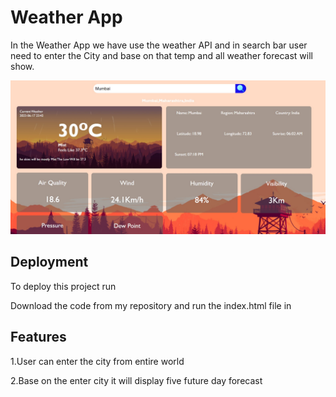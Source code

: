 # Weather App

In the Weather App we have use the weather API and in search bar user need to enter the City and base on that temp and all weather forecast will show.

![Alt img](https://raw.githubusercontent.com/AshutoshJain31/Weather-app1.0/master/Weather%20app%20image-1.jpg)


## Deployment

To deploy this project run

Download the code from my repository and run the index.html file in 


## Features

1.User can enter the city from entire world

2.Base on the enter city it will display five future day forecast


